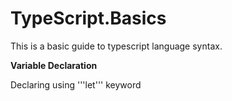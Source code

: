 # TypeScript.Basics
This is a basic guide to typescript language syntax.

**Variable Declaration**

Declaring using '''let''' keyword
